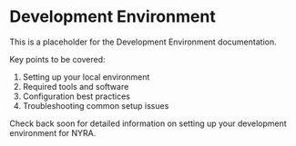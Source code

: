 # Development Environment

This is a placeholder for the Development Environment documentation. 

Key points to be covered:
1. Setting up your local environment
2. Required tools and software
3. Configuration best practices
4. Troubleshooting common setup issues

Check back soon for detailed information on setting up your development environment for NYRA.

